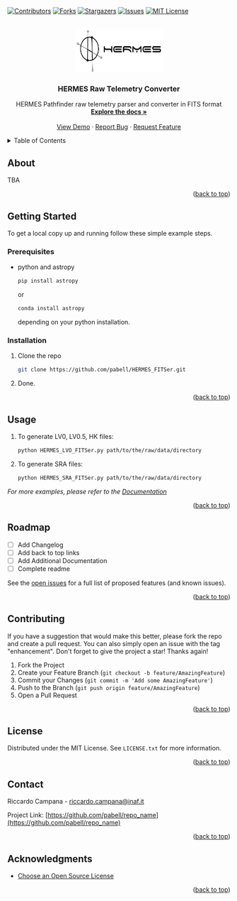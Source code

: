 <!-- Improved compatibility of back to top link: See: https://github.com/pabell/HERMES_FITSer/pull/73 -->
<a name="readme-top"></a>
<!--
*** Thanks for checking out the Best-README-Template. If you have a suggestion
*** that would make this better, please fork the repo and create a pull request
*** or simply open an issue with the tag "enhancement".
*** Don't forget to give the project a star!
*** Thanks again! Now go create something AMAZING! :D
-->



<!-- PROJECT SHIELDS -->
<!--
*** I'm using markdown "reference style" links for readability.
*** Reference links are enclosed in brackets [ ] instead of parentheses ( ).
*** See the bottom of this document for the declaration of the reference variables
*** for contributors-url, forks-url, etc. This is an optional, concise syntax you may use.
*** https://www.markdownguide.org/basic-syntax/#reference-style-links
-->
[![Contributors][contributors-shield]][contributors-url]
[![Forks][forks-shield]][forks-url]
[![Stargazers][stars-shield]][stars-url]
[![Issues][issues-shield]][issues-url]
[![MIT License][license-shield]][license-url]



<!-- PROJECT LOGO -->
<br />
<div align="center">
  <a href="https://hermes-sp.eu">
    <img src="images/logo.png" alt="Logo" width="200" height="100">
  </a>

  <h3 align="center">HERMES Raw Telemetry Converter</h3>

  <p align="center">
    HERMES Pathfinder raw telemetry parser and converter in FITS format
    <br />
    <a href="https://github.com/pabell/HERMES_FITSer"><strong>Explore the docs »</strong></a>
    <br />
    <br />
    <a href="https://github.com/pabell/HERMES_FITSer">View Demo</a>
    ·
    <a href="https://github.com/pabell/HERMES_FITSer/issues">Report Bug</a>
    ·
    <a href="https://github.com/pabell/HERMES_FITSer/issues">Request Feature</a>
  </p>
</div>



<!-- TABLE OF CONTENTS -->
<details>
  <summary>Table of Contents</summary>
  <ol>
    <li>
      <a href="#about-the-project">About The Project</a>
    </li>
    <li>
      <a href="#getting-started">Getting Started</a>
      <ul>
        <li><a href="#prerequisites">Prerequisites</a></li>
        <li><a href="#installation">Installation</a></li>
      </ul>
    </li>
    <li><a href="#usage">Usage</a></li>
    <li><a href="#roadmap">Roadmap</a></li>
    <li><a href="#contributing">Contributing</a></li>
    <li><a href="#license">License</a></li>
    <li><a href="#contact">Contact</a></li>
    <li><a href="#acknowledgments">Acknowledgments</a></li>
  </ol>
</details>



<!-- ABOUT THE PROJECT -->
## About 

TBA

<p align="right">(<a href="#readme-top">back to top</a>)</p>



<!-- GETTING STARTED -->
## Getting Started

To get a local copy up and running follow these simple example steps.

### Prerequisites

* python and astropy
  ```sh
  pip install astropy 
  ```
  or 
  ```sh
  conda install astropy 
  ```
  depending on your python installation.

### Installation


1. Clone the repo
   ```sh
   git clone https://github.com/pabell/HERMES_FITSer.git
   ```
2. Done.


<p align="right">(<a href="#readme-top">back to top</a>)</p>



<!-- USAGE EXAMPLES -->
## Usage

1. To generate LV0, LV0.5, HK files:
   ```sh
   python HERMES_LVO_FITSer.py path/to/the/raw/data/directory
   ```
2. To generate SRA files:
   ```sh
   python HERMES_SRA_FITSer.py path/to/the/raw/data/directory
   ```


_For more examples, please refer to the [Documentation](https://example.com)_

<p align="right">(<a href="#readme-top">back to top</a>)</p>



<!-- ROADMAP -->
## Roadmap

- [ ] Add Changelog
- [ ] Add back to top links
- [ ] Add Additional Documentation
- [ ] Complete readme

See the [open issues](https://github.com/pabell/HERMES_FITSer/issues) for a full list of proposed features (and known issues).

<p align="right">(<a href="#readme-top">back to top</a>)</p>



<!-- CONTRIBUTING -->
## Contributing

If you have a suggestion that would make this better, please fork the repo and create a pull request. You can also simply open an issue with the tag "enhancement".
Don't forget to give the project a star! Thanks again!

1. Fork the Project
2. Create your Feature Branch (`git checkout -b feature/AmazingFeature`)
3. Commit your Changes (`git commit -m 'Add some AmazingFeature'`)
4. Push to the Branch (`git push origin feature/AmazingFeature`)
5. Open a Pull Request

<p align="right">(<a href="#readme-top">back to top</a>)</p>



<!-- LICENSE -->
## License

Distributed under the MIT License. See `LICENSE.txt` for more information.

<p align="right">(<a href="#readme-top">back to top</a>)</p>



<!-- CONTACT -->
## Contact

Riccardo Campana - riccardo.campana@inaf.it

Project Link: [https://github.com/pabell/repo_name](https://github.com/pabell/repo_name)

<p align="right">(<a href="#readme-top">back to top</a>)</p>



<!-- ACKNOWLEDGMENTS -->
## Acknowledgments

<!-- Use this space to list resources you find helpful and would like to give credit to. I've included a few of my favorites to kick things off! -->

* [Choose an Open Source License](https://choosealicense.com)
<!-- * [GitHub Emoji Cheat Sheet](https://www.webpagefx.com/tools/emoji-cheat-sheet)
* [Malven's Flexbox Cheatsheet](https://flexbox.malven.co/)
* [Malven's Grid Cheatsheet](https://grid.malven.co/)
* [Img Shields](https://shields.io)
* [GitHub Pages](https://pages.github.com)
* [Font Awesome](https://fontawesome.com)
* [React Icons](https://react-icons.github.io/react-icons/search) -->

<p align="right">(<a href="#readme-top">back to top</a>)</p>



<!-- MARKDOWN LINKS & IMAGES -->
<!-- https://www.markdownguide.org/basic-syntax/#reference-style-links -->
[contributors-shield]: https://img.shields.io/github/contributors/pabell/HERMES_FITSer.svg?style=for-the-badge
[contributors-url]: https://github.com/pabell/HERMES_FITSer/graphs/contributors
[forks-shield]: https://img.shields.io/github/forks/pabell/HERMES_FITSer.svg?style=for-the-badge
[forks-url]: https://github.com/pabell/HERMES_FITSer/network/members
[stars-shield]: https://img.shields.io/github/stars/pabell/HERMES_FITSer.svg?style=for-the-badge
[stars-url]: https://github.com/pabell/HERMES_FITSer/stargazers
[issues-shield]: https://img.shields.io/github/issues/pabell/HERMES_FITSer.svg?style=for-the-badge
[issues-url]: https://github.com/pabell/HERMES_FITSer/issues
[license-shield]: https://img.shields.io/github/license/pabell/HERMES_FITSer.svg?style=for-the-badge
[license-url]: https://github.com/pabell/HERMES_FITSer/blob/master/LICENSE.txt
<!-- [linkedin-shield]: https://img.shields.io/badge/-LinkedIn-black.svg?style=for-the-badge&logo=linkedin&colorB=555
[linkedin-url]: https://linkedin.com/in/othneildrew
[product-screenshot]: images/screenshot.png
[Next.js]: https://img.shields.io/badge/next.js-000000?style=for-the-badge&logo=nextdotjs&logoColor=white
[Next-url]: https://nextjs.org/
[React.js]: https://img.shields.io/badge/React-20232A?style=for-the-badge&logo=react&logoColor=61DAFB
[React-url]: https://reactjs.org/
[Vue.js]: https://img.shields.io/badge/Vue.js-35495E?style=for-the-badge&logo=vuedotjs&logoColor=4FC08D
[Vue-url]: https://vuejs.org/
[Angular.io]: https://img.shields.io/badge/Angular-DD0031?style=for-the-badge&logo=angular&logoColor=white
[Angular-url]: https://angular.io/
[Svelte.dev]: https://img.shields.io/badge/Svelte-4A4A55?style=for-the-badge&logo=svelte&logoColor=FF3E00
[Svelte-url]: https://svelte.dev/
[Laravel.com]: https://img.shields.io/badge/Laravel-FF2D20?style=for-the-badge&logo=laravel&logoColor=white
[Laravel-url]: https://laravel.com
[Bootstrap.com]: https://img.shields.io/badge/Bootstrap-563D7C?style=for-the-badge&logo=bootstrap&logoColor=white
[Bootstrap-url]: https://getbootstrap.com
[JQuery.com]: https://img.shields.io/badge/jQuery-0769AD?style=for-the-badge&logo=jquery&logoColor=white
[JQuery-url]: https://jquery.com -->
[Python-url]: https://www.python.org/
[Astropy-url]: https://www.astropy.org/

